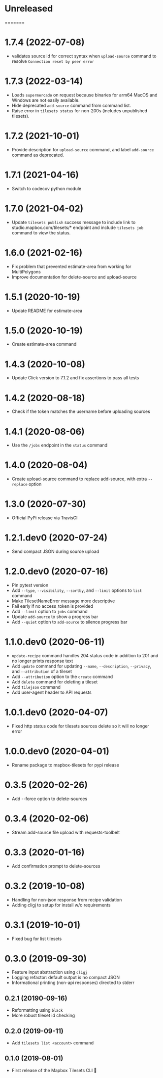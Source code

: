 # Unreleased

=======

# 1.7.4 (2022-07-08)
- validates source id for correct syntax when `upload-source` command to resolve `Connection reset by peer error`

# 1.7.3 (2022-03-14)
 - Loads `supermercado` on request because binaries for arm64 MacOS and Windows are not easily available.
 - Hide deprecated `add-source` command from command list.
 - Raise error in `tilesets status` for non-200s (includes unpublished tilesets).

# 1.7.2 (2021-10-01)
- Provide description for `upload-source` command, and label `add-source` command as deprecated.

# 1.7.1 (2021-04-16)
- Switch to codecov python module

# 1.7.0 (2021-04-02)
- Update `tilesets publish` success message to include link to studio.mapbox.com/tilesets/* endpoint and include `tilesets job` command to view the status.

# 1.6.0 (2021-02-16)
- Fix problem that prevented estimate-area from working for MultiPolygons
- Improve documentation for delete-source and upload-source

# 1.5.1 (2020-10-19)
- Update README for estimate-area

# 1.5.0 (2020-10-19)
- Create estimate-area command

# 1.4.3 (2020-10-08)
- Update Click version to 7.1.2 and fix assertions to pass all tests

# 1.4.2 (2020-08-18)
- Check if the token matches the username before uploading sources

# 1.4.1 (2020-08-06)
- Use the `/jobs` endpoint in the `status` command

# 1.4.0 (2020-08-04)
- Create upload-source command to replace add-source, with extra `--replace` option

# 1.3.0 (2020-07-30)
- Official PyPi release via TravisCI

# 1.2.1.dev0 (2020-07-24)
- Send compact JSON during source upload

# 1.2.0.dev0 (2020-07-16)
- Pin pytest version
- Add `--type`, `--visibility`, `--sortby`, and `--limit` options to `list` command
- Make TilesetNameError message more descriptive
- Fail early if no access_token is provided
- Add `--limit` option to `jobs` command
- Update `add-source` to show a progress bar
- Add `--quiet` option to `add-source` to silence progress bar

# 1.1.0.dev0 (2020-06-11)
- `update-recipe` command handles 204 status code in addition to 201 and no longer prints response text
- Add `update` command for updating `--name`, `--description`, `--privacy`, and `--attribution` of a tileset
- Add `--attribution` option to the `create` command
- Add `delete` command for deleting a tileset
- Add `tilejson` command
- Add user-agent header to API requests

# 1.0.1.dev0 (2020-04-07)
- Fixed http status code for tilesets sources delete so it will no longer error

# 1.0.0.dev0 (2020-04-01)
- Rename package to mapbox-tilesets for pypi release

# 0.3.5 (2020-02-26)
- Add --force option to delete-sources

# 0.3.4 (2020-02-06)
- Stream add-source file upload with requests-toolbelt

# 0.3.3 (2020-01-16)
- Add confirmation prompt to delete-sources

# 0.3.2 (2019-10-08)
- Handling for non-json response from recipe validation
- Adding cligj to setup for install w/o requirements

# 0.3.1 (2019-10-01)
- Fixed bug for list tilesets

# 0.3.0 (2019-09-30)
- Feature input abstraction using `cligj`
- Logging refactor: default output is no compact JSON
- Informational printing (non-api responses) directed to stderr

## 0.2.1 (20190-09-16)
- Reformatting using `black`
- More robust tileset id checking

## 0.2.0 (2019-09-11)

- Add `tilesets list <account>` command

## 0.1.0 (2019-08-01)

- First release of the Mapbox Tilesets CLI :tada:
